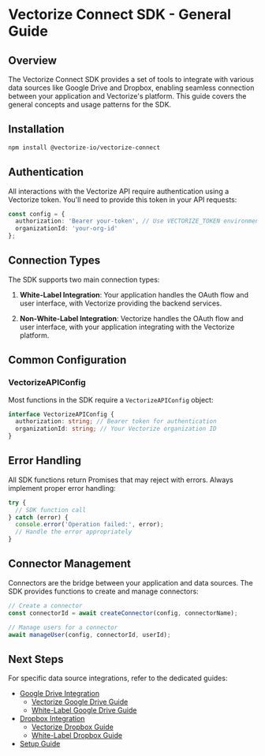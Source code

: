 # Vectorize Connect SDK - General Guide

## Overview

The Vectorize Connect SDK provides a set of tools to integrate with various data sources like Google Drive and Dropbox, enabling seamless connection between your application and Vectorize's platform. This guide covers the general concepts and usage patterns for the SDK.

## Installation

```bash
npm install @vectorize-io/vectorize-connect
```

## Authentication

All interactions with the Vectorize API require authentication using a Vectorize token. You'll need to provide this token in your API requests:

```typescript
const config = {
  authorization: 'Bearer your-token', // Use VECTORIZE_TOKEN environment variable
  organizationId: 'your-org-id'
};
```

## Connection Types

The SDK supports two main connection types:

1. **White-Label Integration**: Your application handles the OAuth flow and user interface, with Vectorize providing the backend services.

2. **Non-White-Label Integration**: Vectorize handles the OAuth flow and user interface, with your application integrating with the Vectorize platform.

## Common Configuration

### VectorizeAPIConfig

Most functions in the SDK require a `VectorizeAPIConfig` object:

```typescript
interface VectorizeAPIConfig {
  authorization: string; // Bearer token for authentication
  organizationId: string; // Your Vectorize organization ID
}
```

## Error Handling

All SDK functions return Promises that may reject with errors. Always implement proper error handling:

```typescript
try {
  // SDK function call
} catch (error) {
  console.error('Operation failed:', error);
  // Handle the error appropriately
}
```

## Connector Management

Connectors are the bridge between your application and data sources. The SDK provides functions to create and manage connectors:

```typescript
// Create a connector
const connectorId = await createConnector(config, connectorName);

// Manage users for a connector
await manageUser(config, connectorId, userId);
```

## Next Steps

For specific data source integrations, refer to the dedicated guides:

- [Google Drive Integration](./google-drive/index.md)
  - [Vectorize Google Drive Guide](./google-drive/vectorize-guide.md)
  - [White-Label Google Drive Guide](./google-drive/white-label-guide.md)
- [Dropbox Integration](./dropbox/index.md)
  - [Vectorize Dropbox Guide](./dropbox/vectorize-guide.md)
  - [White-Label Dropbox Guide](./dropbox/white-label-guide.md)
- [Setup Guide](./setup.md)
